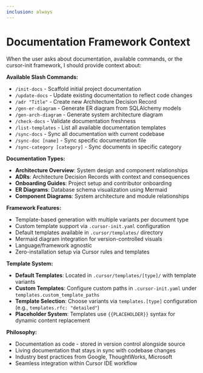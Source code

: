 ```yaml
---
inclusion: always
---
```

# Documentation Framework Context

When the user asks about documentation, available commands, or the cursor-init framework, I should provide context about:

**Available Slash Commands:**
- `/init-docs` - Scaffold initial project documentation
- `/update-docs` - Update existing documentation to reflect code changes  
- `/adr "Title"` - Create new Architecture Decision Record
- `/gen-er-diagram` - Generate ER diagram from SQLAlchemy models
- `/gen-arch-diagram` - Generate system architecture diagram
- `/check-docs` - Validate documentation freshness
- `/list-templates` - List all available documentation templates
- `/sync-docs` - Sync all documentation with current codebase
- `/sync-doc [name]` - Sync specific documentation file
- `/sync-category [category]` - Sync documents in specific category

**Documentation Types:**
- **Architecture Overview**: System design and component relationships
- **ADRs**: Architecture Decision Records with context and consequences
- **Onboarding Guides**: Project setup and contributor onboarding
- **ER Diagrams**: Database schema visualization using Mermaid
- **Component Diagrams**: System architecture and module relationships

**Framework Features:**
- Template-based generation with multiple variants per document type
- Custom template support via `.cursor-init.yaml` configuration
- Default templates available in `.cursor/templates/` directory
- Mermaid diagram integration for version-controlled visuals
- Language/framework agnostic
- Zero-installation setup via Cursor rules and templates

**Template System:**
- **Default Templates**: Located in `.cursor/templates/[type]/` with template variants
- **Custom Templates**: Configure custom paths in `.cursor-init.yaml` under `templates.custom_template_paths`
- **Template Selection**: Choose variants via `templates.[type]` configuration (e.g., `templates.rfc: "detailed"`)
- **Placeholder System**: Templates use `{{PLACEHOLDER}}` syntax for dynamic content replacement

**Philosophy:**
- Documentation as code - stored in version control alongside source
- Living documentation that stays in sync with codebase changes
- Industry best practices from Google, ThoughtWorks, Microsoft
- Seamless integration within Cursor IDE workflow
